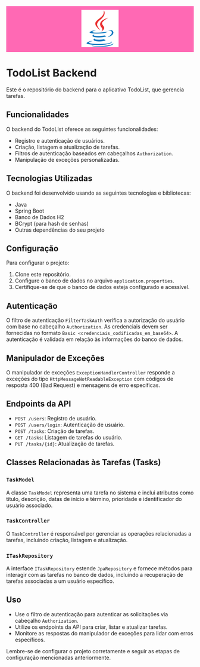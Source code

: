 <div style="background-color: #ff69b4; padding: 10px; text-align: center;">
  <img src="https://raw.githubusercontent.com/devicons/devicon/master/icons/java/java-original.svg" alt="Java Icon" width="100" height="100">
</div>

# TodoList Backend

Este é o repositório do backend para o aplicativo TodoList, que gerencia tarefas.

## Funcionalidades

O backend do TodoList oferece as seguintes funcionalidades:

- Registro e autenticação de usuários.
- Criação, listagem e atualização de tarefas.
- Filtros de autenticação baseados em cabeçalhos `Authorization`.
- Manipulação de exceções personalizadas.

## Tecnologias Utilizadas

O backend foi desenvolvido usando as seguintes tecnologias e bibliotecas:

- Java
- Spring Boot
- Banco de Dados H2 
- BCrypt (para hash de senhas)
- Outras dependências do seu projeto

## Configuração

Para configurar o projeto:

1. Clone este repositório.
2. Configure o banco de dados no arquivo `application.properties`.
3. Certifique-se de que o banco de dados esteja configurado e acessível.

## Autenticação

O filtro de autenticação `FilterTaskAuth` verifica a autorização do usuário com base no cabeçalho `Authorization`. As credenciais devem ser fornecidas no formato `Basic <credenciais_codificadas_em_base64>`. A autenticação é validada em relação às informações do banco de dados.

## Manipulador de Exceções

O manipulador de exceções `ExceptionHandlerController` responde a exceções do tipo `HttpMessageNotReadableException` com códigos de resposta 400 (Bad Request) e mensagens de erro específicas.

## Endpoints da API

- `POST /users`: Registro de usuário.
- `POST /users/login`: Autenticação de usuário.
- `POST /tasks`: Criação de tarefas.
- `GET /tasks`: Listagem de tarefas do usuário.
- `PUT /tasks/{id}`: Atualização de tarefas.

## Classes Relacionadas às Tarefas (Tasks)

### `TaskModel`

A classe `TaskModel` representa uma tarefa no sistema e inclui atributos como título, descrição, datas de início e término, prioridade e identificador do usuário associado.

### `TaskController`

O `TaskController` é responsável por gerenciar as operações relacionadas a tarefas, incluindo criação, listagem e atualização.

### `ITaskRepository`

A interface `ITaskRepository` estende `JpaRepository` e fornece métodos para interagir com as tarefas no banco de dados, incluindo a recuperação de tarefas associadas a um usuário específico.

## Uso

- Use o filtro de autenticação para autenticar as solicitações via cabeçalho `Authorization`.
- Utilize os endpoints da API para criar, listar e atualizar tarefas.
- Monitore as respostas do manipulador de exceções para lidar com erros específicos.

Lembre-se de configurar o projeto corretamente e seguir as etapas de configuração mencionadas anteriormente.

